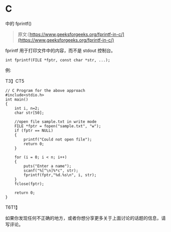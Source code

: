 # C

中的 fprintf()

> 原文:[https://www.geeksforgeeks.org/fprintf-in-c/](https://www.geeksforgeeks.org/fprintf-in-c/)

fprintf 用于打印文件中的内容，而不是 stdout 控制台。

```
int fprintf(FILE *fptr, const char *str, ...);

```

例:

T3】CT5

```
// C Program for the above approach  
#include<stdio.h>
int main()
{
    int i, n=2;
    char str[50];

    //open file sample.txt in write mode
    FILE *fptr = fopen("sample.txt", "w");
    if (fptr == NULL)
    {
        printf("Could not open file");
        return 0;
    }

    for (i = 0; i < n; i++)
    {
        puts("Enter a name");
        scanf("%[^\n]%*c", str);
        fprintf(fptr,"%d.%s\n", i, str);
    }
    fclose(fptr);

    return 0;
}
```

T6T1】

如果你发现任何不正确的地方，或者你想分享更多关于上面讨论的话题的信息，请写评论。